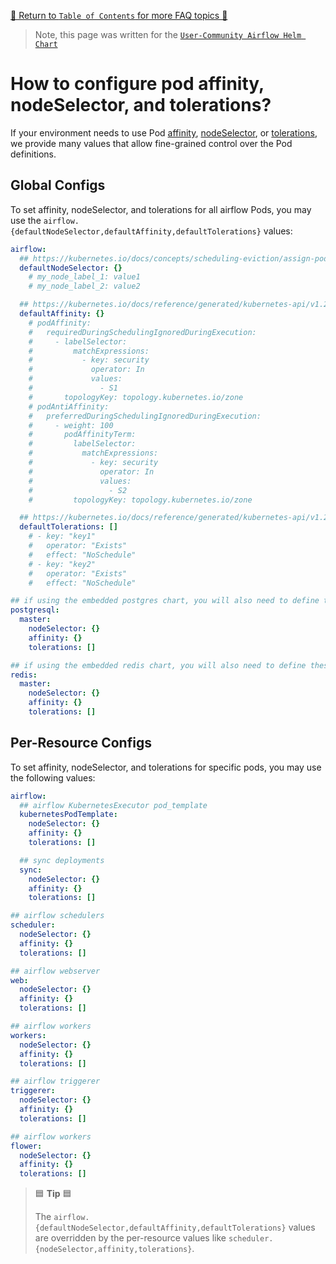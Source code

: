 [🔗 Return to `Table of Contents` for more FAQ topics 🔗](https://github.com/airflow-helm/charts/tree/main/charts/airflow#frequently-asked-questions)

> Note, this page was written for the [`User-Community Airflow Helm Chart`](https://github.com/airflow-helm/charts/tree/main/charts/airflow)

# How to configure pod affinity, nodeSelector, and tolerations?

If your environment needs to use Pod [affinity](https://kubernetes.io/docs/concepts/scheduling-eviction/assign-pod-node/#affinity-and-anti-affinity), 
[nodeSelector](https://kubernetes.io/docs/concepts/scheduling-eviction/assign-pod-node/#nodeselector), 
or [tolerations](https://kubernetes.io/docs/concepts/scheduling-eviction/taint-and-toleration/), 
we provide many values that allow fine-grained control over the Pod definitions.

## Global Configs

To set affinity, nodeSelector, and tolerations for all airflow Pods, you may use the `airflow.{defaultNodeSelector,defaultAffinity,defaultTolerations}` values:

```yaml
airflow:
  ## https://kubernetes.io/docs/concepts/scheduling-eviction/assign-pod-node/#nodeselector
  defaultNodeSelector: {}
    # my_node_label_1: value1
    # my_node_label_2: value2

  ## https://kubernetes.io/docs/reference/generated/kubernetes-api/v1.20/#affinity-v1-core
  defaultAffinity: {}
    # podAffinity:
    #   requiredDuringSchedulingIgnoredDuringExecution:
    #     - labelSelector:
    #         matchExpressions:
    #           - key: security
    #             operator: In
    #             values:
    #               - S1
    #       topologyKey: topology.kubernetes.io/zone
    # podAntiAffinity:
    #   preferredDuringSchedulingIgnoredDuringExecution:
    #     - weight: 100
    #       podAffinityTerm:
    #         labelSelector:
    #           matchExpressions:
    #             - key: security
    #               operator: In
    #               values:
    #                 - S2
    #         topologyKey: topology.kubernetes.io/zone

  ## https://kubernetes.io/docs/reference/generated/kubernetes-api/v1.20/#toleration-v1-core
  defaultTolerations: []
    # - key: "key1"
    #   operator: "Exists"
    #   effect: "NoSchedule"
    # - key: "key2"
    #   operator: "Exists"
    #   effect: "NoSchedule"

## if using the embedded postgres chart, you will also need to define these
postgresql:
  master:
    nodeSelector: {}
    affinity: {}
    tolerations: []

## if using the embedded redis chart, you will also need to define these
redis:
  master:
    nodeSelector: {}
    affinity: {}
    tolerations: []
```

## Per-Resource Configs

To set affinity, nodeSelector, and tolerations for specific pods, you may use the following values:

```yaml
airflow:
  ## airflow KubernetesExecutor pod_template
  kubernetesPodTemplate:
    nodeSelector: {}
    affinity: {}
    tolerations: []

  ## sync deployments
  sync:
    nodeSelector: {}
    affinity: {}
    tolerations: []

## airflow schedulers
scheduler:
  nodeSelector: {}
  affinity: {}
  tolerations: []

## airflow webserver
web:
  nodeSelector: {}
  affinity: {}
  tolerations: []

## airflow workers
workers:
  nodeSelector: {}
  affinity: {}
  tolerations: []

## airflow triggerer
triggerer:
  nodeSelector: {}
  affinity: {}
  tolerations: []

## airflow workers
flower:
  nodeSelector: {}
  affinity: {}
  tolerations: []
```

> 🟦 __Tip__ 🟦
>
> The `airflow.{defaultNodeSelector,defaultAffinity,defaultTolerations}` values are overridden by the per-resource values like `scheduler.{nodeSelector,affinity,tolerations}`.

